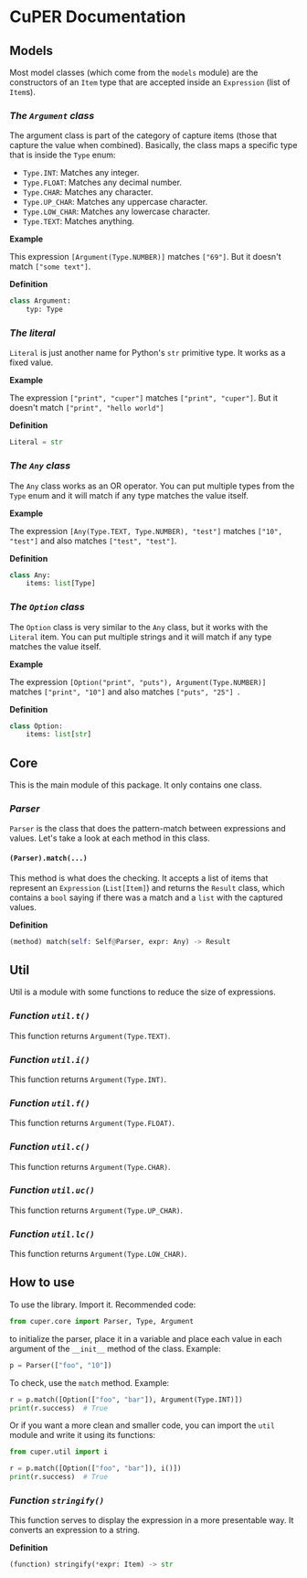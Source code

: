 # CuPER Documentation

## Models
Most model classes (which come from the `models` module) are the constructors of an `Item` type that are accepted inside an `Expression` (list of `Item`s).

### *The `Argument` class*
The argument class is part of the category of capture items (those that capture the value when combined). Basically, the class maps a specific type that is inside the `Type` enum:
- `Type.INT`: Matches any integer.
- `Type.FLOAT`: Matches any decimal number.
- `Type.CHAR`: Matches any character.
- `Type.UP_CHAR`: Matches any uppercase character.
- `Type.LOW_CHAR`: Matches any lowercase character.
- `Type.TEXT`: Matches anything.

**Example**

This expression `[Argument(Type.NUMBER)]` matches `["69"]`. But it doesn't match `["some text"]`.

**Definition**

```py
class Argument:
    typ: Type
```

### *The literal*
`Literal` is just another name for Python's `str` primitive type. It works as a fixed value.

**Example**

The expression `["print", "cuper"]` matches `["print", "cuper"]`. But it doesn't match `["print", "hello world"]`

**Definition**

```py
Literal = str
```

### *The `Any` class*
The `Any` class works as an OR operator. You can put multiple types from the `Type` enum and it will match if any type matches the value itself.

**Example**

The expression `[Any(Type.TEXT, Type.NUMBER), "test"]` matches `["10", "test"]` and also matches `["test", "test"]`.

**Definition**

```py
class Any:
    items: list[Type]
```

### *The `Option` class*
The `Option` class is very similar to the `Any` class, but it works with the `Literal` item. You can put multiple strings and it will match if any type matches the value itself.

**Example**

The expression `[Option("print", "puts"), Argument(Type.NUMBER)]` matches `["print", "10"]` and also matches `["puts", "25"] `.

**Definition**

```py
class Option:
    items: list[str]
```

## Core
This is the main module of this package. It only contains one class.

### *Parser*
`Parser` is the class that does the pattern-match between expressions and values. Let's take a look at each method in this class.

#### `(Parser).match(...)`
This method is what does the checking. It accepts a list of items that represent an `Expression` (`List[Item]`) and returns the `Result` class, which contains a `bool` saying if there was a match and a `list` with the captured values.

**Definition**
```py
(method) match(self: Self@Parser, expr: Any) -> Result
```

## Util
Util is a module with some functions to reduce the size of expressions.

### *Function `util.t()`*
This function returns `Argument(Type.TEXT)`.

### *Function `util.i()`*
This function returns `Argument(Type.INT)`.

### *Function `util.f()`*
This function returns `Argument(Type.FLOAT)`.

### *Function `util.c()`*
This function returns `Argument(Type.CHAR)`.

### *Function `util.uc()`*
This function returns `Argument(Type.UP_CHAR)`.

### *Function `util.lc()`*
This function returns `Argument(Type.LOW_CHAR)`.

## How to use
To use the library. Import it.
Recommended code:

```py
from cuper.core import Parser, Type, Argument
```

to initialize the parser, place it in a variable and place each value in each argument of the `__init__` method of the class.
Example:
```py
p = Parser(["foo", "10"])
```

To check, use the `match` method. Example:

```py
r = p.match([Option(["foo", "bar"]), Argument(Type.INT)])
print(r.success)  # True
```

Or if you want a more clean and smaller code, you can import the `util` module and write it using its functions:
```py
from cuper.util import i

r = p.match([Option(["foo", "bar"]), i()])
print(r.success)  # True
```


### *Function `stringify()`*
This function serves to display the expression in a more presentable way. It converts an expression to a string.

**Definition**

```py
(function) stringify(*expr: Item) -> str
```

